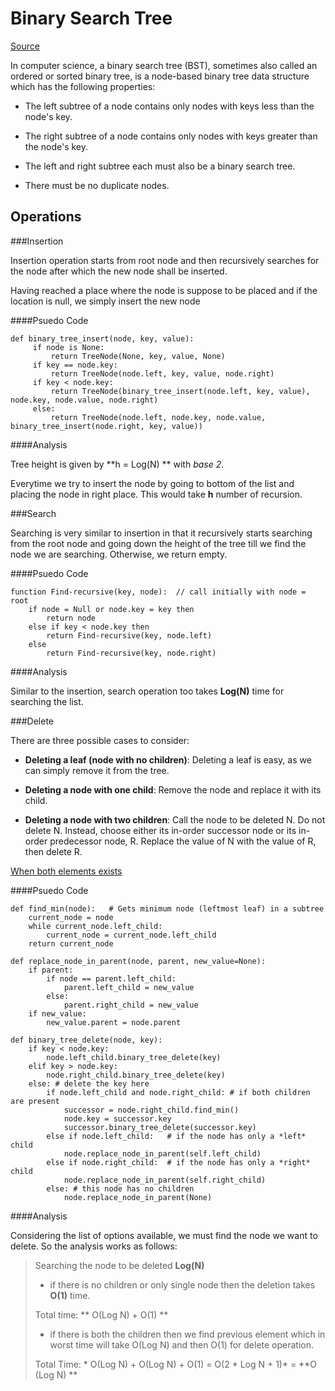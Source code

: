 Binary Search Tree
==================

[Source](http://en.wikipedia.org/wiki/Binary_search_tree)

In computer science, a binary search tree (BST), sometimes also called an ordered or sorted binary tree, is a node-based binary tree data structure which has the following properties:

* The left subtree of a node contains only nodes with keys less than the node's key.

* The right subtree of a node contains only nodes with keys greater than the node's key.

* The left and right subtree each must also be a binary search tree.

* There must be no duplicate nodes.


Operations
----------

###Insertion

Insertion operation starts from root node and then recursively searches for the node after which the new node shall be inserted. 

Having reached a place where the node is suppose to be placed and if the location is null, we simply insert the new node

####Psuedo Code

```
def binary_tree_insert(node, key, value):
     if node is None:
         return TreeNode(None, key, value, None)
     if key == node.key:
         return TreeNode(node.left, key, value, node.right)
     if key < node.key:
         return TreeNode(binary_tree_insert(node.left, key, value), node.key, node.value, node.right)
     else:
         return TreeNode(node.left, node.key, node.value, binary_tree_insert(node.right, key, value))

```

####Analysis

Tree height is given by **h = Log(N) ** with *base 2*. 

Everytime we try to insert the node by going to bottom of the list and placing the node in right place. This would take **h** number of recursion.

###Search

Searching is very similar to insertion in that it recursively starts searching from the root node and going down the height of the tree till we find the node we are searching. Otherwise, we return empty.

####Psuedo Code

```
function Find-recursive(key, node):  // call initially with node = root
    if node = Null or node.key = key then
        return node
    else if key < node.key then
        return Find-recursive(key, node.left)
    else
        return Find-recursive(key, node.right)

```

####Analysis

Similar to the insertion, search operation too takes **Log(N)** time for searching the list.

###Delete

There are three possible cases to consider:

*  **Deleting a leaf (node with no children)**: Deleting a leaf is easy, as we can simply remove it from the tree.

*  **Deleting a node with one child**: Remove the node and replace it with its child.

*  **Deleting a node with two children**: Call the node to be deleted N. Do not delete N. Instead, choose either its in-order successor node or its in-order predecessor node, R. Replace the value of N with the value of R, then delete R.


[When both elements exists](http://upload.wikimedia.org/wikipedia/commons/4/46/Binary_search_tree_delete.svg)

####Psuedo Code

```
def find_min(node):   # Gets minimum node (leftmost leaf) in a subtree
    current_node = node
    while current_node.left_child:
        current_node = current_node.left_child
    return current_node
 
def replace_node_in_parent(node, parent, new_value=None):
    if parent:
        if node == parent.left_child:
            parent.left_child = new_value
        else:
            parent.right_child = new_value
    if new_value:
        new_value.parent = node.parent
 
def binary_tree_delete(node, key):
    if key < node.key:
        node.left_child.binary_tree_delete(key)
    elif key > node.key:
        node.right_child.binary_tree_delete(key)
    else: # delete the key here
        if node.left_child and node.right_child: # if both children are present
            successor = node.right_child.find_min()
            node.key = successor.key
            successor.binary_tree_delete(successor.key)
        else if node.left_child:   # if the node has only a *left* child
            node.replace_node_in_parent(self.left_child)
        else if node.right_child:  # if the node has only a *right* child
            node.replace_node_in_parent(self.right_child)
        else: # this node has no children
            node.replace_node_in_parent(None)

```

####Analysis

Considering the list of options available, we must find the node we want to delete. So the analysis works as follows:

> Searching the node to be deleted **Log(N)**
>
>   *  if there is no children or only single node then the deletion takes **O(1)** time. 
>
>   Total time: ** O(Log N) + O(1) **
>    
>   *  if there is both the children then we find previous element which in worst time will take O(Log N) and then O(1) for delete operation.
>
>   Total Time: * O(Log N) + O(Log N) + O(1) = O(2 * Log N + 1)* = **O (Log N) **